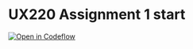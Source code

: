 UX220 Assignment 1 start
===

[![Open in Codeflow](https://developer.stackblitz.com/img/open_in_codeflow.svg)](https:///pr.new/emilyychau/ux220-a01)

